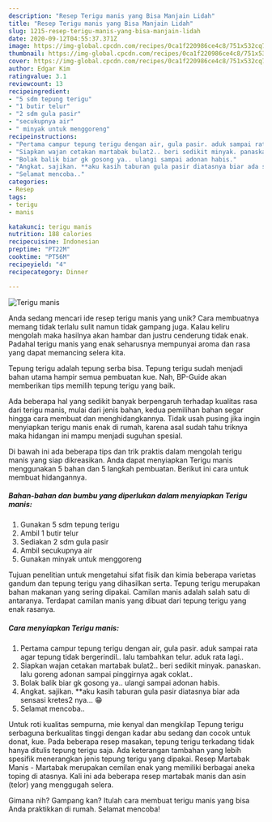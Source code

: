 ```yaml
---
description: "Resep Terigu manis yang Bisa Manjain Lidah"
title: "Resep Terigu manis yang Bisa Manjain Lidah"
slug: 1215-resep-terigu-manis-yang-bisa-manjain-lidah
date: 2020-09-12T04:55:37.371Z
image: https://img-global.cpcdn.com/recipes/0ca1f220986ce4c8/751x532cq70/terigu-manis-foto-resep-utama.jpg
thumbnail: https://img-global.cpcdn.com/recipes/0ca1f220986ce4c8/751x532cq70/terigu-manis-foto-resep-utama.jpg
cover: https://img-global.cpcdn.com/recipes/0ca1f220986ce4c8/751x532cq70/terigu-manis-foto-resep-utama.jpg
author: Edgar Kim
ratingvalue: 3.1
reviewcount: 13
recipeingredient:
- "5 sdm tepung terigu"
- "1 butir telur"
- "2 sdm gula pasir"
- "secukupnya air"
- " minyak untuk menggoreng"
recipeinstructions:
- "Pertama campur tepung terigu dengan air, gula pasir. aduk sampai rata agar tepung tidak bergerindil.. lalu tambahkan telur. aduk rata lagi.."
- "Siapkan wajan cetakan martabak bulat2.. beri sedikit minyak. panaskan. lalu goreng adonan sampai pinggirnya agak coklat.."
- "Bolak balik biar gk gosong ya.. ulangi sampai adonan habis."
- "Angkat. sajikan. **aku kasih taburan gula pasir diatasnya biar ada sensasi kretes2 nya... 😁"
- "Selamat mencoba.."
categories:
- Resep
tags:
- terigu
- manis

katakunci: terigu manis 
nutrition: 188 calories
recipecuisine: Indonesian
preptime: "PT22M"
cooktime: "PT56M"
recipeyield: "4"
recipecategory: Dinner

---
```



![Terigu manis](https://img-global.cpcdn.com/recipes/0ca1f220986ce4c8/751x532cq70/terigu-manis-foto-resep-utama.jpg)

Anda sedang mencari ide resep terigu manis yang unik? Cara membuatnya memang tidak terlalu sulit namun tidak gampang juga. Kalau keliru mengolah maka hasilnya akan hambar dan justru cenderung tidak enak. Padahal terigu manis yang enak seharusnya mempunyai aroma dan rasa yang dapat memancing selera kita.

Tepung terigu adalah tepung serba bisa. Tepung terigu sudah menjadi bahan utama hampir semua pembuatan kue. Nah, BP-Guide akan memberikan tips memilih tepung terigu yang baik.

Ada beberapa hal yang sedikit banyak berpengaruh terhadap kualitas rasa dari terigu manis, mulai dari jenis bahan, kedua pemilihan bahan segar hingga cara membuat dan menghidangkannya. Tidak usah pusing jika ingin menyiapkan terigu manis enak di rumah, karena asal sudah tahu triknya maka hidangan ini mampu menjadi suguhan spesial.


Di bawah ini ada beberapa tips dan trik praktis dalam mengolah terigu manis yang siap dikreasikan. Anda dapat menyiapkan Terigu manis menggunakan 5 bahan dan 5 langkah pembuatan. Berikut ini cara untuk membuat hidangannya.

<!--inarticleads1-->

##### Bahan-bahan dan bumbu yang diperlukan dalam menyiapkan Terigu manis:

1. Gunakan 5 sdm tepung terigu
1. Ambil 1 butir telur
1. Sediakan 2 sdm gula pasir
1. Ambil secukupnya air
1. Gunakan  minyak untuk menggoreng


Tujuan penelitian untuk mengetahui sifat fisik dan kimia beberapa varietas gandum dan tepung terigu yang dihasilkan serta. Tepung terigu merupakan bahan makanan yang sering dipakai. Camilan manis adalah salah satu di antaranya. Terdapat camilan manis yang dibuat dari tepung terigu yang enak rasanya. 

<!--inarticleads2-->

##### Cara menyiapkan Terigu manis:

1. Pertama campur tepung terigu dengan air, gula pasir. aduk sampai rata agar tepung tidak bergerindil.. lalu tambahkan telur. aduk rata lagi..
1. Siapkan wajan cetakan martabak bulat2.. beri sedikit minyak. panaskan. lalu goreng adonan sampai pinggirnya agak coklat..
1. Bolak balik biar gk gosong ya.. ulangi sampai adonan habis.
1. Angkat. sajikan. **aku kasih taburan gula pasir diatasnya biar ada sensasi kretes2 nya... 😁
1. Selamat mencoba..


Untuk roti kualitas sempurna, mie kenyal dan mengkilap Tepung terigu serbaguna berkualitas tinggi dengan kadar abu sedang dan cocok untuk donat, kue. Pada beberapa resep masakan, tepung terigu terkadang tidak hanya ditulis tepung terigu saja. Ada keterangan tambahan yang lebih spesifik menerangkan jenis tepung terigu yang dipakai. Resep Martabak Manis - Martabak merupakan cemilan enak yang memiliki berbagai aneka toping di atasnya. Kali ini ada beberapa resep martabak manis dan asin (telor) yang menggugah selera. 

Gimana nih? Gampang kan? Itulah cara membuat terigu manis yang bisa Anda praktikkan di rumah. Selamat mencoba!
